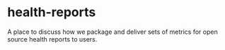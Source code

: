 # health-reports
A place to discuss how we package and deliver sets of metrics for open source health reports to users.
